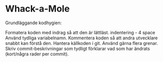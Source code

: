 # Whack-a-Mole

Grundläggande kodhygien:

Formatera koden med indrag så att den är lättläst. indentering - 4 space
Använd tydliga variabelnamn.
Kommentera koden så att andra utvecklare snabbt kan förstå den.
Hantera källkoden i git. Använd gärna flera grenar.
Skriv commit-beskrivningar som tydligt förklarar vad som har ändrats (kort/några rader per
commit).

